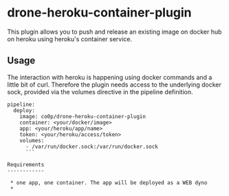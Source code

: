 drone-heroku-container-plugin
===================

This plugin allows you to push and release an existing image on docker hub on heroku using heroku's container service.

Usage
------
 
The interaction with heroku is happening using docker commands and a little bit of curl. Therefore the plugin
needs access to the underlying docker sock, provided via the volumes directive in the pipeline definition.

```
pipeline:
  deploy:
    image: co0p/drone-heroku-container-plugin
    container: <your/docker/image>
    app: <your/heroku/app/name>
    token: <your/heroku/access/token>
    volumes:
      - /var/run/docker.sock:/var/run/docker.sock
      ```

Requirements
------------

 * one app, one container. The app will be deployed as a WEB dyno
 * 